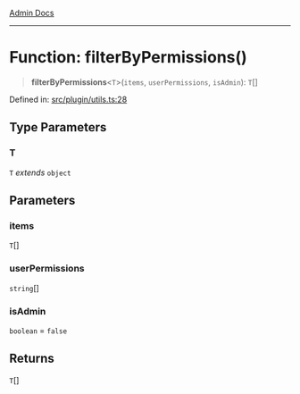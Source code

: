 [Admin Docs](/)

***

# Function: filterByPermissions()

> **filterByPermissions**\<`T`\>(`items`, `userPermissions`, `isAdmin`): `T`[]

Defined in: [src/plugin/utils.ts:28](https://github.com/PalisadoesFoundation/talawa-admin/blob/main/src/plugin/utils.ts#L28)

## Type Parameters

### T

`T` *extends* `object`

## Parameters

### items

`T`[]

### userPermissions

`string`[]

### isAdmin

`boolean` = `false`

## Returns

`T`[]
